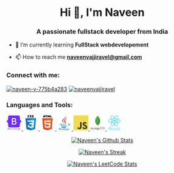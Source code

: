 <h1 align="center">Hi 👋, I'm Naveen</h1>
<h3 align="center">A passionate fullstack developer from India</h3>

- 🌱 I’m currently learning **FullStack webdevelopement**

- 📫 How to reach me **naveenvajjiravel@gmail.com**

<h3 align="left">Connect with me:</h3>
<p align="left">
<a href="https://linkedin.com/in/naveen-v-775b4a283" target="blank"><img align="center" src="https://raw.githubusercontent.com/rahuldkjain/github-profile-readme-generator/master/src/images/icons/Social/linked-in-alt.svg" alt="naveen-v-775b4a283" height="30" width="40" /></a>
<a href="https://www.leetcode.com/naveenvajjiravel" target="blank"><img align="center" src="https://raw.githubusercontent.com/rahuldkjain/github-profile-readme-generator/master/src/images/icons/Social/leet-code.svg" alt="naveenvajjiravel" height="30" width="40" /></a>
</p>

<h3 align="left">Languages and Tools:</h3>
<p align="left"> <a href="https://getbootstrap.com" target="_blank" rel="noreferrer"> <img src="https://raw.githubusercontent.com/devicons/devicon/master/icons/bootstrap/bootstrap-plain-wordmark.svg" alt="bootstrap" width="40" height="40"/> </a> <a href="https://www.w3schools.com/css/" target="_blank" rel="noreferrer"> <img src="https://raw.githubusercontent.com/devicons/devicon/master/icons/css3/css3-original-wordmark.svg" alt="css3" width="40" height="40"/> </a> <a href="https://www.w3.org/html/" target="_blank" rel="noreferrer"> <img src="https://raw.githubusercontent.com/devicons/devicon/master/icons/html5/html5-original-wordmark.svg" alt="html5" width="40" height="40"/> </a> <a href="https://www.java.com" target="_blank" rel="noreferrer"> <img src="https://raw.githubusercontent.com/devicons/devicon/master/icons/java/java-original.svg" alt="java" width="40" height="40"/> </a> <a href="https://developer.mozilla.org/en-US/docs/Web/JavaScript" target="_blank" rel="noreferrer"> <img src="https://raw.githubusercontent.com/devicons/devicon/master/icons/javascript/javascript-original.svg" alt="javascript" width="40" height="40"/> </a> <a href="https://www.mongodb.com/" target="_blank" rel="noreferrer"> <img src="https://raw.githubusercontent.com/devicons/devicon/master/icons/mongodb/mongodb-original-wordmark.svg" alt="mongodb" width="40" height="40"/> </a> <a href="https://reactjs.org/" target="_blank" rel="noreferrer"> <img src="https://raw.githubusercontent.com/devicons/devicon/master/icons/react/react-original-wordmark.svg" alt="react" width="40" height="40"/> </a> </p>
<!-- Some Cards -->
<p align="center">
  <a href="https://github.com/Naveenv901?tab=repositories">
    <img title="Naveen's Github Stats" alt="Naveen's Github Stats" src="https://github-readme-stats.vercel.app/api?username=Naveenv901&show_icons=true&count_private=true&include_all_commits=false&custom_title=GitHub%20Stats" />
  </a>
</p>
  
<p align="center">
  <a href="https://github.com/Naveenv901#user-activity-overview">
    <img title="Naveen's Github Streak" alt="Naveen's Streak" src="https://github-readme-streak-stats.herokuapp.com/?user=Naveenv901" />
  </a>
</p>

<p align="center">
    <a href="https://github.com/Naveenv901/LeetCode-Stats-Card" target="_blank">
    <img title="Naveen's LeetCode Stats" alt="Naveen's LeetCode Stats" src="https://leetcode.com/u/NaveenVajjiravel/?theme=unicorn&font=Paprika&ext=activity" />
  </a>
</p>
